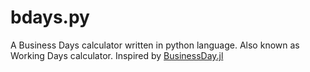 # bdays.py
A Business Days calculator written in python language. Also known as Working Days calculator. Inspired by [BusinessDay.jl](https://github.com/JuliaFinance/BusinessDays.jl)

